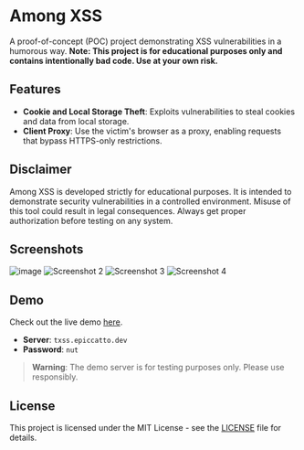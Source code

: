 # Among XSS

A proof-of-concept (POC) project demonstrating XSS vulnerabilities in a humorous way. **Note: This project is for educational purposes only and contains intentionally bad code. Use at your own risk.**

## Features

- **Cookie and Local Storage Theft**: Exploits vulnerabilities to steal cookies and data from local storage.
- **Client Proxy**: Use the victim's browser as a proxy, enabling requests that bypass HTTPS-only restrictions.

## Disclaimer

Among XSS is developed strictly for educational purposes. It is intended to demonstrate security vulnerabilities in a controlled environment. Misuse of this tool could result in legal consequences. Always get proper authorization before testing on any system.

## Screenshots
![image](https://github.com/user-attachments/assets/655719a0-c92f-4e01-95b4-33ddb3af76ec)
![Screenshot 2](https://github.com/user-attachments/assets/ebd7376e-8ee9-4efb-b394-92fd1af4c23d)
![Screenshot 3](https://github.com/user-attachments/assets/f5ba7f90-4af9-4417-8768-d338b615bdc4)
![Screenshot 4](https://github.com/user-attachments/assets/b86f115a-181f-495f-b331-2b4ce7882fc1)

## Demo

Check out the live demo [here](https://amongpanel.vercel.app/).

- **Server**: `txss.epiccatto.dev`
- **Password**: `nut`

> **Warning**: The demo server is for testing purposes only. Please use responsibly.

## License

This project is licensed under the MIT License - see the [LICENSE](LICENSE) file for details.
